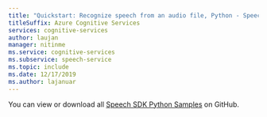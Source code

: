 ```yaml
---
title: "Quickstart: Recognize speech from an audio file, Python - Speech service"
titleSuffix: Azure Cognitive Services
services: cognitive-services
author: laujan
manager: nitinme
ms.service: cognitive-services
ms.subservice: speech-service
ms.topic: include
ms.date: 12/17/2019
ms.author: lajanuar
---
```


You can view or download all <a href="https://aka.ms/speech/github-python">Speech SDK Python Samples</a> on GitHub. 